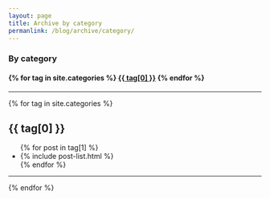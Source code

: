 ```yaml
---
layout: page
title: Archive by category
permanlink: /blog/archive/category/
---
```


<h3>By category</h3>
<nav>
  <h4>{% for tag in site.categories %}
    <a href="#{{ tag[0] | slugify }}" class="post-tag">{{ tag[0] }}</a>
      {% endfor %}</h4>
</nav>

<hr>

{% for tag in site.categories %}
<h2 id="{{ tag[0] | slugify }}">{{ tag[0] }}</h2>
<ul class="related-posts" aria-label="posts classified under {{ tag[0] }}">
  {% for post in tag[1] %}
  <li class="archive-posts">
    {% include post-list.html %}
  </li>
  {% endfor %}
</ul>
<hr>
{% endfor %}